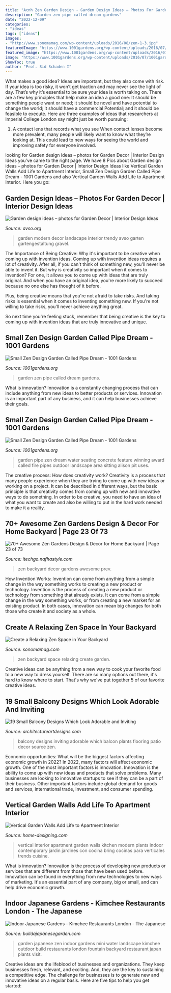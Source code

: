 ```yaml
---
title: "Acnh Zen Garden Design - Garden Design Ideas – Photos For Garden Decor"
description: "Garden zen pipe called dream gardens"
date: "2022-12-09"
categories:
- "ideas"
tags: ["ideas"]
images:
- "http://www.sonomamag.com/wp-content/uploads/2016/08/zen-1-3.jpg"
featuredImage: "https://www.1001gardens.org/wp-content/uploads/2016/07/1001gardens.org-small-zen-design-garden-called-pipe-dream6.jpg"
featured_image: "https://www.1001gardens.org/wp-content/uploads/2016/07/1001gardens.org-small-zen-design-garden-called-pipe-dream6.jpg"
image: "https://www.1001gardens.org/wp-content/uploads/2016/07/1001gardens.org-small-zen-design-garden-called-pipe-dream6.jpg"
ShowToc: true
author: "Prof. Sid Schaden I"
---
```



What makes a good idea?
Ideas are important, but they also come with risk. If your idea is too risky, it won’t get traction and may never see the light of day. That’s why it’s essential to be sure your idea is worth taking on. There are a few key principles that help make an idea a good one: It should be something people want or need; it should be novel and have potential to change the world; it should have a commercial Potential; and it should be feasible to execute. Here are three examples of ideas that researchers at Imperial College London say might just be worth pursuing: 
1. A contact lens that records what you see When contact lenses become more prevalent, many people will likely want to know what they’re looking at. This could lead to new ways for seeing the world and improving safety for everyone involved.

	

		
looking for Garden design ideas – photos for Garden Decor | Interior Design Ideas you've came to the right page. We have 8 Pics about Garden design ideas – photos for Garden Decor | Interior Design Ideas like Vertical Garden Walls Add Life to Apartment Interior, Small Zen Design Garden Called Pipe Dream - 1001 Gardens and also Vertical Garden Walls Add Life to Apartment Interior. Here you go:
		
    
## Garden Design Ideas – Photos For Garden Decor | Interior Design Ideas

<img loading=lazy src="https://www.avso.org/wp-content/uploads/2014/11/garden-design-ideas-photos-for-garden-decor-1415699180.jpg" onerror="this.onerror=null;this.src='https://tse2.mm.bing.net/th?id=OIP.0lhPYSelw8ca63hxsNxl4AHaLG&amp;pid=15.1';" alt="Garden design ideas – photos for Garden Decor | Interior Design Ideas">

_Source: avso.org_

>garden modern decor landscape interior trendy avso garten gartengestaltung gravel. 

	

The Importance of Being Creative: Why it's important to be creative when coming up with invention ideas.
Coming up with invention ideas requires a lot of creativity. After all, if you can't think of something new, you'll never be able to invent it.
But why is creativity so important when it comes to invention? For one, it allows you to come up with ideas that are truly original. And when you have an original idea, you're more likely to succeed because no one else has thought of it before.

Plus, being creative means that you're not afraid to take risks. And taking risks is essential when it comes to inventing something new. If you're not willing to take risks, you'll never achieve anything great.

So next time you're feeling stuck, remember that being creative is the key to coming up with invention ideas that are truly innovative and unique.

    
## Small Zen Design Garden Called Pipe Dream - 1001 Gardens

<img loading=lazy src="https://www.1001gardens.org/wp-content/uploads/2016/07/1001gardens.org-small-zen-design-garden-called-pipe-dream6.jpg" onerror="this.onerror=null;this.src='https://tse4.mm.bing.net/th?id=OIP.MdTudrUwbGLVs4iq727dHQHaLG&amp;pid=15.1';" alt="Small Zen Design Garden Called Pipe Dream - 1001 Gardens">

_Source: 1001gardens.org_

>garden zen pipe called dream gardens. 

	

What is innovation?
Innovation is a constantly changing process that can include anything from new ideas to better products or services. Innovation is an important part of any business, and it can help businesses achieve their goals.

    
## Small Zen Design Garden Called Pipe Dream - 1001 Gardens

<img loading=lazy src="https://www.1001gardens.org/wp-content/uploads/2016/07/1001gardens.org-small-zen-design-garden-called-pipe-dream2-728x1091.jpg" onerror="this.onerror=null;this.src='https://tse1.mm.bing.net/th?id=OIP.lcalXvPTwAg9fMv-4SoE6gHaLG&amp;pid=15.1';" alt="Small Zen Design Garden Called Pipe Dream - 1001 Gardens">

_Source: 1001gardens.org_

>garden pipe zen dream water seating concrete feature winning award called fire pipes outdoor landscape area sitting alison pit uses. 

	

The creative process: How does creativity work?
Creativity is a process that many people experience when they are trying to come up with new ideas or working on a project. It can be described in different ways, but the basic principle is that creativity comes from coming up with new and innovative ways to do something. In order to be creative, you need to have an idea of what you want to create and also be willing to put in the hard work needed to make it a reality.

    
## 70+ Awesome Zen Gardens Design &amp; Decor For Home Backyard | Page 23 Of 73

<img loading=lazy src="http://itechgo.com/wp-content/uploads/2018/03/Awesome-Zen-Gardens-Design-Decor-for-Home-Backyard-23.jpg" onerror="this.onerror=null;this.src='https://tse2.mm.bing.net/th?id=OIP.S-xqKhP7SXMRIAwiOm-nXgHaE8&amp;pid=15.1';" alt="70+ Awesome Zen Gardens Design &amp; Decor for Home Backyard | Page 23 of 73">

_Source: itechgo.nafhastyle.com_

>zen backyard decor gardens awesome prev. 

	

How Invention Works: Invention can come from anything from a simple change in the way something works to creating a new product or technology.
Invention is the process of creating a new product or technology from something that already exists. It can come from a simple change in the way something works, or from creating a new market for an existing product. In both cases, innovation can mean big changes for both those who create it and society as a whole.

    
## Create A Relaxing Zen Space In Your Backyard

<img loading=lazy src="http://www.sonomamag.com/wp-content/uploads/2016/08/zen-1-3.jpg" onerror="this.onerror=null;this.src='https://tse2.mm.bing.net/th?id=OIP.168iZq6VgNsB6l9fmHjSHQHaJv&amp;pid=15.1';" alt="Create a Relaxing Zen Space in Your Backyard">

_Source: sonomamag.com_

>zen backyard space relaxing create garden. 

	

Creative ideas can be anything from a new way to cook your favorite food to a new way to dress yourself. There are so many options out there, it's hard to know where to start. That's why we've put together 5 of our favorite creative ideas.

    
## 19 Small Balcony Designs Which Look Adorable And Inviting

<img loading=lazy src="http://www.architectureartdesigns.com/wp-content/uploads/2015/06/10.jpg" onerror="this.onerror=null;this.src='https://tse4.mm.bing.net/th?id=OIP.p45agvQTjPCM9PC0WYD6MwHaNK&amp;pid=15.1';" alt="19 Small Balcony Designs Which Look Adorable and Inviting">

_Source: architectureartdesigns.com_

>balcony designs inviting adorable which balcon plants flooring patio decor source zen. 

	

Economic opportunities: What will be the biggest factors affecting economic growth in 2022?
In 2022, many factors will affect economic growth. One of the most important factors is innovation. Innovation is the ability to come up with new ideas and products that solve problems. Many businesses are looking to innovative startups to see if they can be a part of their business. Other important factors include global demand for goods and services, international trade, investment, and consumer spending.

    
## Vertical Garden Walls Add Life To Apartment Interior

<img loading=lazy src="http://cdn.home-designing.com/wp-content/uploads/2014/10/vertical-indoor-garden.jpg" onerror="this.onerror=null;this.src='https://tse4.mm.bing.net/th?id=OIP.mg5SmlzvVGJ7MWPSAAovXQHaLH&amp;pid=15.1';" alt="Vertical Garden Walls Add Life to Apartment Interior">

_Source: home-designing.com_

>vertical interior apartment garden walls kitchen modern plants indoor contemporary jardin jardines con cocina bring cocinas para verticales trends cuisine. 

	

What is innovation?
Innovation is the process of developing new products or services that are different from those that have been used before. Innovation can be found in everything from new technologies to new ways of marketing. It's an essential part of any company, big or small, and can help drive economic growth.

    
## Indoor Japanese Gardens - Kimchee Restaurants London - The Japanese

<img loading=lazy src="https://www.buildajapanesegarden.com/wp-content/uploads/2016/02/DSC00002.jpg" onerror="this.onerror=null;this.src='https://tse2.mm.bing.net/th?id=OIP.SJcLYJrXmowTfip1tyEDAAHaFj&amp;pid=15.1';" alt="Indoor Japanese Gardens - Kimchee Restaurants London - The Japanese">

_Source: buildajapanesegarden.com_

>garden japanese zen indoor gardens mini water landscape kimchee outdoor build restaurants london fountain backyard restaurant japan plants visit. 

	

Creative ideas are the lifeblood of businesses and organizations. They keep businesses fresh, relevant, and exciting. And, they are the key to sustaining a competitive edge. The challenge for businesses is to generate new and innovative ideas on a regular basis. Here are five tips to help you get started:

